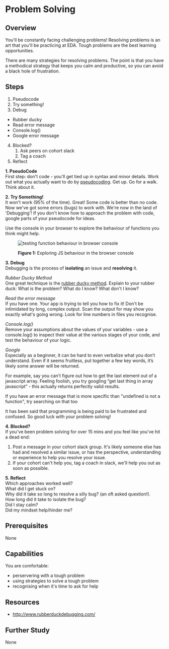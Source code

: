 # Problem Solving

## Overview
You'll be constantly facing challenging problems! Resolving problems is an art that you'll be practicing at EDA. Tough problems are the best learning opportunities. 

There are many strategies for resolving problems. The point is that you have a methodical strategy that keeps you calm and productive, so you can avoid a black hole of frustration.

## Steps
1. Pseudocode
2. Try something!
3. Debug
  - Rubber ducky
  - Read error message
  - Console.log()
  - Google error message
4. Blocked?
    1. Ask peers on cohort slack
    2. Tag a coach
4. Reflect

**1. PseudoCode**    
First step: don't code - you'll get tied up in syntax and minor details. Work out what you actually want to do by [pseudocoding](/concepts/pseudocode). Get up. Go for a walk. Think about it.

**2. Try Something!**  
It won't work (95% of the time). Great! Some code is better than no code. Now we've got some errors (bugs) to work with. We're now in the land of 'Debugging'!
If you don't know how to approach the problem with code, google parts of your pseudocode for ideas.

Use the console in your browser to explore the behaviour of functions you think might help.
<figure>
  <img src="/images/consoletesting.jpg" alt="testing function behaviour in browser console"><br>
  <figcaption>
    <p><strong>Figure 1:</strong> Exploring JS behaviour in the browser console</p>
  </figcaption>
</figure>

**3. Debug**  
Debugging is the process of **isolating** an issue and **resolving** it.

*Rubber Ducky Method*  
One great technique is the [rubber ducky method](http://www.rubberduckdebugging.com/). Explain to your rubber duck: What is the problem? What do I know? What don't I know?

*Read the error message*  
If you have one. Your app is trying to tell you how to fix it! Don't be intimidated by long, complex output. Scan the output for may show you exactly what's going wrong. 
Look for line numbers in files you recognise.


*Console.log()*  
Remove your assumptions about the values of your variables - use a console.log() to inspect their value at the various stages of your code, and test the behaviour of your logic. 

*Google*  
Especially as a beginner, it can be hard to even verbalize what you don’t understand. Even if it seems fruitless, put together a few key words, it’s likely some answer will be returned. 

For example, say you can’t figure out how to get the last element out of a javascript array. Feeling foolish, you try googling “get last thing in array javascript” - this actually returns perfectly valid results.

If you have an error message that is more specific than "undefined is not a function", try searching on that too

It has been said that programming is being paid to be frustrated and confused. So good luck with your problem solving!

**4. Blocked?**  
If you've been problem solving for over 15 mins and you feel like you've hit a dead end:  
1. Post a message in your cohort slack group. It's likely someone else has had and resolved a similar issue, or has the perspective, understanding or experience to help you resolve your issue.  
2. If your cohort can't help you, tag a coach in slack, we'll help you out as soon as possible.  

**5. Reflect**  
Which approaches worked well?    
What did I get stuck on?   
Why did it take so long to resolve a silly bug? (an oft asked question!).   
How long did it take to isolate the bug?  
Did I stay calm?  
Did my mindset help/hinder me?  


## Prerequisites

None

## Capabilities
You are comfortable:

 - perservering with a tough problem  
 - using strategies to solve a tough problem  
 - recognising when it's time to ask for help  

## Resources
- http://www.rubberduckdebugging.com/
 
## Further Study
None  


